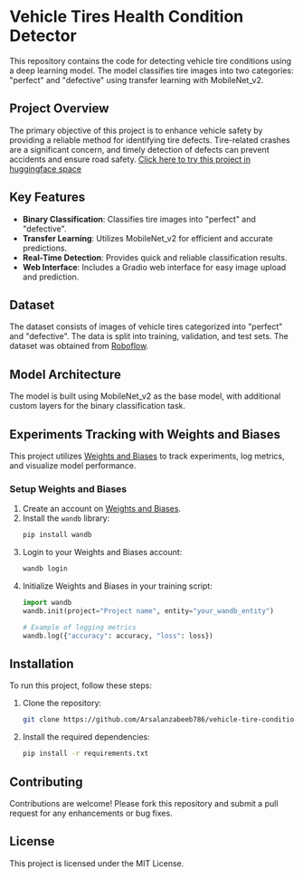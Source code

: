 # Vehicle Tires Health Condition Detector 

This repository contains the code for detecting vehicle tire conditions using a deep learning model. The model classifies tire images into two categories: "perfect" and "defective" using transfer learning with MobileNet_v2.

## Project Overview

The primary objective of this project is to enhance vehicle safety by providing a reliable method for identifying tire defects. Tire-related crashes are a significant concern, and timely detection of defects can prevent accidents and ensure road safety.
[Click here to try this project in huggingface space](https://arsalanzabeeb-vehicle-tires-health-checkup.hf.space)

## Key Features

- **Binary Classification**: Classifies tire images into "perfect" and "defective".
- **Transfer Learning**: Utilizes MobileNet_v2 for efficient and accurate predictions.
- **Real-Time Detection**: Provides quick and reliable classification results.
- **Web Interface**: Includes a Gradio web interface for easy image upload and prediction.

## Dataset

The dataset consists of images of vehicle tires categorized into "perfect" and "defective". The data is split into training, validation, and test sets. The dataset was obtained from [Roboflow](https://roboflow.com/).

## Model Architecture

The model is built using MobileNet_v2 as the base model, with additional custom layers for the binary classification task.

## Experiments Tracking with Weights and Biases

This project utilizes [Weights and Biases](https://wandb.ai/) to track experiments, log metrics, and visualize model performance.

### Setup Weights and Biases

1. Create an account on [Weights and Biases](https://wandb.ai/).
2. Install the `wandb` library:
    ```bash
    pip install wandb
    ```
3. Login to your Weights and Biases account:
    ```bash
    wandb login
    ```
4. Initialize Weights and Biases in your training script:
    ```python
    import wandb
    wandb.init(project="Project name", entity="your_wandb_entity")

    # Example of logging metrics
    wandb.log({"accuracy": accuracy, "loss": loss})
    ```

## Installation

To run this project, follow these steps:

1. Clone the repository:
    ```bash
    git clone https://github.com/Arsalanzabeeb786/vehicle-tire-condition-detection.git
    
    ```
2. Install the required dependencies:
    ```bash
    pip install -r requirements.txt
    ```





## Contributing

Contributions are welcome! Please fork this repository and submit a pull request for any enhancements or bug fixes.

## License

This project is licensed under the MIT License. 
